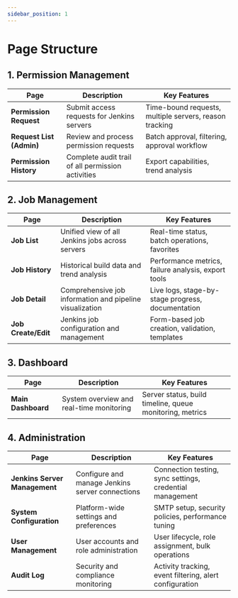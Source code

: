 ```yaml
---
sidebar_position: 1
---
```


# Page Structure

## 1. Permission Management

| Page                     | Description                                       | Key Features                                           |
| ------------------------ | ------------------------------------------------- | ------------------------------------------------------ |
| **Permission Request**   | Submit access requests for Jenkins servers        | Time-bound requests, multiple servers, reason tracking |
| **Request List (Admin)** | Review and process permission requests            | Batch approval, filtering, approval workflow           |
| **Permission History**   | Complete audit trail of all permission activities | Export capabilities, trend analysis                    |

## 2. Job Management

| Page                | Description                                              | Key Features                                        |
| ------------------- | -------------------------------------------------------- | --------------------------------------------------- |
| **Job List**        | Unified view of all Jenkins jobs across servers          | Real-time status, batch operations, favorites       |
| **Job History**     | Historical build data and trend analysis                 | Performance metrics, failure analysis, export tools |
| **Job Detail**      | Comprehensive job information and pipeline visualization | Live logs, stage-by-stage progress, documentation   |
| **Job Create/Edit** | Jenkins job configuration and management                 | Form-based job creation, validation, templates      |

## 3. Dashboard

| Page               | Description                              | Key Features                                             |
| ------------------ | ---------------------------------------- | -------------------------------------------------------- |
| **Main Dashboard** | System overview and real-time monitoring | Server status, build timeline, queue monitoring, metrics |

## 4. Administration

| Page                          | Description                                     | Key Features                                             |
| ----------------------------- | ----------------------------------------------- | -------------------------------------------------------- |
| **Jenkins Server Management** | Configure and manage Jenkins server connections | Connection testing, sync settings, credential management |
| **System Configuration**      | Platform-wide settings and preferences          | SMTP setup, security policies, performance tuning        |
| **User Management**           | User accounts and role administration           | User lifecycle, role assignment, bulk operations         |
| **Audit Log**                 | Security and compliance monitoring              | Activity tracking, event filtering, alert configuration  |
